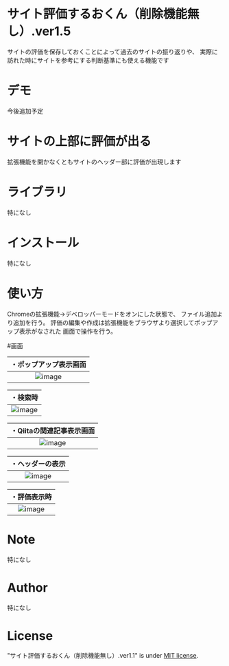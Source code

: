 # サイト評価するおくん（削除機能無し）.ver1.5
 
サイトの評価を保存しておくことによって過去のサイトの振り返りや、
実際に訪れた時にサイトを参考にする判断基準にも使える機能です
 
# デモ
 
今後追加予定
 
# サイトの上部に評価が出る
 
拡張機能を開かなくともサイトのヘッダー部に評価が出現します
 
# ライブラリ
 
特になし

# インストール
 
特になし
 
# 使い方
 
Chromeの拡張機能→デベロッパーモードをオンにした状態で、
ファイル追加より追加を行う。
評価の編集や作成は拡張機能をブラウザより選択してポップアップ表示がなされた
画面で操作を行う。

#画面

| ・ポップアップ表示画面 |
|:------------:|
|     ![image](https://user-images.githubusercontent.com/98086140/183587843-07eeca9b-e2ec-4fc7-bf90-00f1992b078c.png)    |

|    ・検索時    |
|:------------:|
|     ![image](https://user-images.githubusercontent.com/98086140/183588019-e87de594-3f44-49c8-824e-a8f7d5131c84.png)     |

|      ・Qiitaの関連記事表示画面      |
|:------------:|
|    ![image](https://user-images.githubusercontent.com/98086140/183588133-70d6f752-a6be-426a-92de-dfdb8a09cffc.png)    |

|   ・ヘッダーの表示    |
|:------------:|
|![image](https://user-images.githubusercontent.com/98086140/183588224-92214423-6ebe-43d6-9fcb-6c5264122525.png)    |

|   ・評価表示時    |
|:------------:|
|   ![image](https://user-images.githubusercontent.com/98086140/183588675-fbc9ca10-0a71-48b3-a05a-571cdad0120b.png)   |

# Note
 
特になし
 
# Author
 
特になし

 
# License

 
"サイト評価するおくん（削除機能無し）.ver1.1" is under [MIT license](https://en.wikipedia.org/wiki/MIT_License).

 
